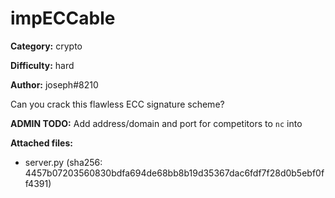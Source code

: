 # impECCable

**Category:** crypto

**Difficulty:** hard

**Author:** joseph#8210

Can you crack this flawless ECC signature scheme?

**ADMIN TODO:** Add address/domain and port for competitors to `nc` into

**Attached files:**
- server.py (sha256: 4457b07203560830bdfa694de68bb8b19d35367dac6fdf7f28d0b5ebf0ff4391)

